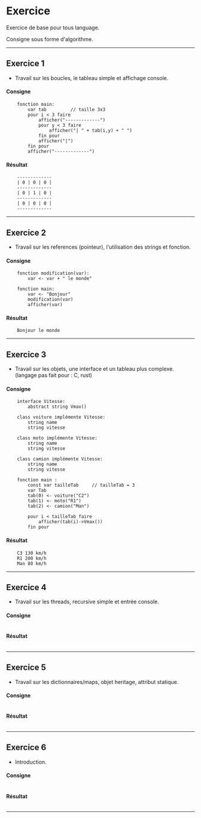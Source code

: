 # Exercice
Exercice de base pour tous language.

Consigne sous forme d'algorithme.

---

## Exercice 1
- Travail sur les boucles, le tableau simple et affichage console.

#### Consigne

```
    fonction main:
        var tab         // taille 3x3
        pour i < 3 faire
            afficher("-------------")
            pour y < 3 faire
                afficher("| " + tab(i,y) + " ")
            fin pour
            afficher("|")
        fin pour
        afficher("-------------")
```

#### Résultat

```
    -------------
    | 0 | 0 | 0 |
    -------------
    | 0 | 1 | 0 |
    -------------
    | 0 | 0 | 0 |
    -------------
```

---

## Exercice 2

- Travail sur les references (pointeur), l'utilisation des strings et fonction.
    
#### Consigne

```
    fonction modification(var):
        var <- var + " le monde"

    fonction main:
        var <- "Bonjour"
        modification(var)
        afficher(var)
```

#### Résultat

```
    Bonjour le monde
```

---

## Exercice 3

- Travail sur les objets, une interface et un tableau plus complexe. (langage pas fait pour : C, rust)

#### Consigne

```
    interface Vitesse:
        abstract string Vmax()

    class voiture implémente Vitesse:
        string name
        string vitesse
    
    class moto implémente Vitesse:
        string name
        string vitesse
    
    class camion implémente Vitesse:
        string name
        string vitesse
    
    fonction main :
        const var tailleTab     // tailleTab = 3
        var Tab
        tab(0) <- voiture("C2")
        tab(1) <- moto("R1")
        tab(2) <- camion("Man")
        
        pour i < tailleTab faire
            afficher(tab(i)->Vmax())
        fin pour
```

#### Résultat

```
    C3 130 km/h
    R1 200 km/h
    Man 80 km/h
```

---

## Exercice 4

- Travail sur les threads, recursive simple et entrée console.

#### Consigne

```
```

#### Résultat

```
```

---

## Exercice 5

- Travail sur les dictionnaires/maps, objet heritage, attribut statique.

#### Consigne

```
```

#### Résultat

```
```

---

## Exercice 6
- Introduction.

#### Consigne

```
```

#### Résultat

```
```

---
